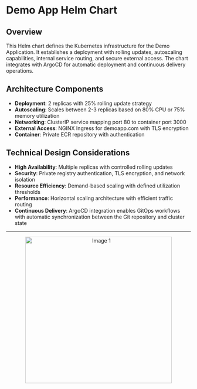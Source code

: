 # Demo App Helm Chart

## Overview

This Helm chart defines the Kubernetes infrastructure for the Demo Application. It establishes a deployment with rolling updates, autoscaling capabilities, internal service routing, and secure external access.
The chart integrates with ArgoCD for automatic deployment and continuous delivery operations.

## Architecture Components

- **Deployment**: 2 replicas with 25% rolling update strategy
- **Autoscaling**: Scales between 2-3 replicas based on 80% CPU or 75% memory utilization
- **Networking**: ClusterIP service mapping port 80 to container port 3000
- **External Access**: NGINX Ingress for demoapp.com with TLS encryption
- **Container**: Private ECR repository with authentication

## Technical Design Considerations

- **High Availability**: Multiple replicas with controlled rolling updates
- **Security**: Private registry authentication, TLS encryption, and network isolation
- **Resource Efficiency**: Demand-based scaling with defined utilization thresholds
- **Performance**: Horizontal scaling architecture with efficient traffic routing
- **Continuous Delivery**: ArgoCD integration enables GitOps workflows with automatic synchronization between the Git repository and cluster state

---

<p align="center">
  <img src="https://github.com/user-attachments/assets/4d86bbff-5319-4c9d-8c27-99b93b92014a" alt="Image 1" width="400"/>
</p>
